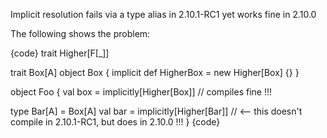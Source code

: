 Implicit resolution fails via a type alias in 2.10.1-RC1 yet works fine in 2.10.0

The following shows the problem:

{code}
trait Higher[F[_]]

trait Box[A] 
object Box {
  implicit def HigherBox = new Higher[Box] {}
}
 
object Foo {
  val box = implicitly[Higher[Box]] // compiles fine !!!

  type Bar[A] = Box[A]
  val bar = implicitly[Higher[Bar]] // <-- this doesn't compile in 2.10.1-RC1, but does in 2.10.0 !!!
}
{code}
